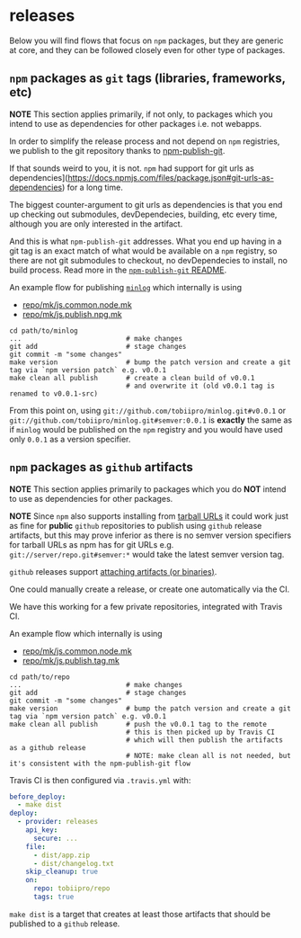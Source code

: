 # releases

Below you will find flows that focus on `npm` packages, but they are generic at core,
and they can be followed closely even for other type of packages.


## `npm` packages as `git` tags (libraries, frameworks, etc)

**NOTE** This section applies primarily, if not only, to packages which you intend to use
as dependencies for other packages i.e. not webapps.

In order to simplify the release process and not depend on `npm` registries,
we publish to the git repository thanks to [npm-publish-git](https://github.com/andreineculau/npm-publish-git).

If that sounds weird to you, it is not. `npm` had support for
git urls as dependencies](https://docs.npmjs.com/files/package.json#git-urls-as-dependencies)
for a long time.

The biggest counter-argument to git urls as dependencies is that
you end up checking out submodules, devDependecies, building, etc every time,
although you are only interested in the artifact.

And this is what `npm-publish-git` addresses.
What you end up having in a git tag is an exact match of what would be available on a `npm` registry,
so there are not git submodules to checkout, no devDependecies to install, no build process.
Read more in the [`npm-publish-git` README](https://github.com/andreineculau/npm-publish-git/blob/master/README.md).

An example flow for publishing [`minlog`](https://github.com/tobiipro/minlog)
which internally is using

* [repo/mk/js.common.node.mk](repo/mk/js.common.node.mk)
* [repo/mk/js.publish.npg.mk](repo/mk/js.publish.npg.mk)

```
cd path/to/minlog
...                          # make changes
git add                      # stage changes
git commit -m "some changes"
make version                 # bump the patch version and create a git tag via `npm version patch` e.g. v0.0.1
make clean all publish       # create a clean build of v0.0.1
                             # and overwrite it (old v0.0.1 tag is renamed to v0.0.1-src)
```

From this point on, using `git://github.com/tobiipro/minlog.git#v0.0.1`
or `git://github.com/tobiipro/minlog.git#semver:0.0.1` is **exactly** the same
as if `minlog` would be published on the `npm` registry
and you would have used only `0.0.1` as a version specifier.


## `npm` packages as `github` artifacts

**NOTE** This section applies primarily to packages which you do **NOT** intend to use
as dependencies for other packages.

**NOTE** Since `npm` also supports installing from
[tarball URLs](https://docs.npmjs.com/files/package.json#urls-as-dependencies) it could work just as
fine for **public** `github` repositories to publish using `github` release artifacts,
but this may prove inferior as there is no semver version specifiers for tarball URLs as npm has for git URLs
e.g. `git://server/repo.git#semver:*` would take the latest semver version tag.

`github` releases support [attaching artifacts (or binaries)](https://help.github.com/articles/creating-releases/).

One could manually create a release, or create one automatically via the CI.

We have this working for a few private repositories, integrated with Travis CI.

An example flow which internally is using

* [repo/mk/js.common.node.mk](repo/mk/js.common.node.mk)
* [repo/mk/js.publish.tag.mk](repo/mk/js.publish.tag.mk)

```
cd path/to/repo
...                          # make changes
git add                      # stage changes
git commit -m "some changes"
make version                 # bump the patch version and create a git tag via `npm version patch` e.g. v0.0.1
make clean all publish       # push the v0.0.1 tag to the remote
                             # this is then picked up by Travis CI
                             # which will then publish the artifacts as a github release
                             # NOTE: make clean all is not needed, but it's consistent with the npm-publish-git flow
```

Travis CI is then configured via `.travis.yml` with:

``` yml
before_deploy:
  - make dist
deploy:
  - provider: releases
    api_key:
      secure: ...
    file:
      - dist/app.zip
      - dist/changelog.txt
    skip_cleanup: true
    on:
      repo: tobiipro/repo
      tags: true

```

`make dist` is a target that creates at least those artifacts that should be published to a `github` release.
